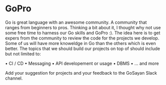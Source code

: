 # GoPro

Go is great language with an awesome community. A community that ranges from beginners to pros. Thinking a bit about it, I thought why not use some free time to harness our Go skills and GoPro :).
The idea here is to get expers from the community to review the code for the projects we develop. Some of us will have more knoweldge in Go than the others which is even better. The topics that we should build our projects on top of should include but not limited to:

•	CI / CD
•	Messaging
•	API developement or usage
•	DBMS
•	... and more

Add your suggestion for projects and your feedback to the GoSayan Slack channel. 
